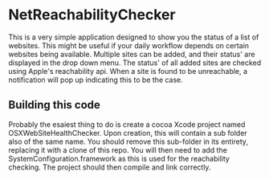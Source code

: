 # NetReachabilityChecker

This is a very simple application designed to show you the status of a list of 
websites. This might be useful if your daily workflow depends on certain
websites being available. Multiple sites can be added, and their status' 
are displayed in the drop down menu. The status' of all added sites are checked 
using Apple's reachability api. When a site is found to be unreachable, 
a notification will pop up indicating this to be the case.

## Building this code

Probably the esaiest thing to do is create a cocoa Xcode project named OSXWebSiteHealthChecker.
Upon creation, this will contain a sub folder also of the same name. You should remove this sub-folder 
in its entirety, replacing it with a clone of this repo. You will then need to add the
SystemConfiguration.framework as this is used for the reachability checking.
The project should then compile and link correctly.
